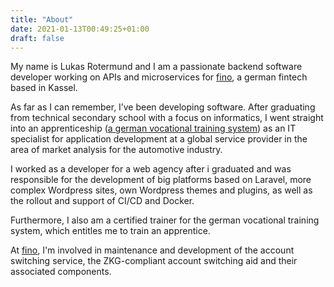 ```yaml
---
title: "About"
date: 2021-01-13T00:49:25+01:00
draft: false
---
```


My name is Lukas Rotermund and I am a passionate backend software developer working on APIs and 
microservices for [fino](https://www.fino.ai/en/), a german fintech based in Kassel.

As far as I can remember, I’ve been developing software. After graduating from technical secondary 
school with a focus on informatics, I went straight into an apprenticeship 
([a german vocational training system](https://www.bmbf.de/en/the-german-vocational-training-system-2129.html)) 
as an IT specialist for application development at a global service provider in the area of market 
analysis for the automotive industry.

I worked as a developer for a web agency after i graduated and was responsible for the development 
of big platforms based on Laravel, more complex Wordpress sites, own Wordpress themes and plugins, 
as well as the rollout and support of CI/CD and Docker.

Furthermore, I also am a certified trainer for the german vocational training system, which entitles 
me to train an apprentice.

At [fino](https://www.fino.ai/en/), I'm involved in maintenance and development of the account 
switching service, the ZKG-compliant account switching aid and their associated components.